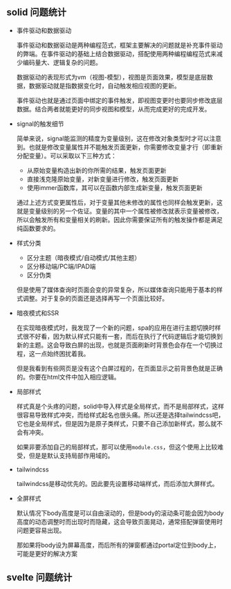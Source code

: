 ## solid 问题统计

- 事件驱动和数据驱动

  事件驱动和数据驱动是两种编程范式，框架主要解决的问题就是补充事件驱动的弊端。在事件驱动的基础上结合数据驱动，搭配使用两种编程编程范式来减少编码量大、逻辑复杂的问题。

  数据驱动的表现形式为vm（视图-模型），视图是页面效果，模型是底层数据，数据驱动就是指数据变化时，自动触发相应视图的更新。

  事件驱动也就是通过页面中绑定的事件触发，即视图变更时也要同步修改底层数据。结合两者就能更好的同步视图和模型，从而完成更好的完成开发。

- signal的触发细节

  简单来说，signal能监测的精度为变量级别，这在修改对象类型时才可以注意到。也就是修改变量属性并不能触发页面更新，你需要修改变量才行（即重新分配变量）。可以采取以下三种方式：

  - 从原始变量构造出新的你所需的结果，触发页面更新
  - 直接浅克隆原始变量，对新变量进行修改，触发页面更新
  - 使用immer函数库，其可以在函数内部生成新变量，触发页面更新

  通过上述方式变更属性后，对于变量其他未修改的属性也同样会触发更新，这就是变量级别的另一个佐证。变量的其中一个属性被修改就表示变量被修改，所以会触发所有和变量相关的刷新。因此你需要保证所有的触发操作都是满足纯函数要求的。

- 样式分类

  - 区分主题（暗夜模式/自动模式/其他主题）
  - 区分移动端/PC端/IPAD端
  - 区分伪类

  但是使用了媒体查询时页面会变的异常复杂，所以媒体查询只能用于基本的样式调整。对于复杂的页面还是选择再写一个页面比较好。

- 暗夜模式和SSR

  在实现暗夜模式时，我发现了一个新的问题，spa的应用在进行主题切换时样式很不好看，因为默认样式只能有一套，而后在执行了代码逻辑后才能切换到新的主题。这会导致白屏的出现，也就是页面刷新时背景色会存在一个切换过程，这一点始终困扰着我。

  但是我看到有些网页是没有这个白屏过程的，在页面显示之前背景色就是正确的。你要在html文件中加入相应逻辑。

- 局部样式

  样式真是个头疼的问题，solid中导入样式是全局样式，而不是局部样式，这样很容易导致样式冲突，而给样式起名也很头痛。所以还是选择tailwindcss吧，它也是全局样式，但是因为是原子类样式，只要不自己添加新样式，那么就不会有冲突。

  如果非要添加自己的局部样式，那可以使用`module.css`，但这个使用上比较难受，但是是默认支持局部作用域的。

- tailwindcss

  tailwindcss是移动优先的。因此要先设置移动端样式，而后添加大屏样式。

- 全屏样式

  默认情况下body高度是可以自由滚动的，但是body的滚动条可能会因为body高度的动态调整时而出现时而隐藏，这会导致页面晃动，通常搭配弹窗使用时问题更容易出现。

  那如果将body设为屏幕高度，而后所有的弹窗都通过portal定位到body上，可能是更好的解决方案

## svelte 问题统计
